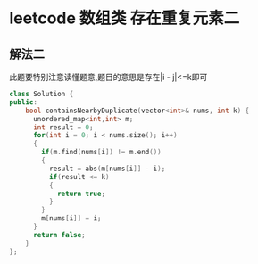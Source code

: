 # leetcode 数组类 存在重复元素二

## 解法二

此题要特别注意读懂题意,题目的意思是存在|i - j|<=k即可

```c++
class Solution {
public:
    bool containsNearbyDuplicate(vector<int>& nums, int k) {
      unordered_map<int,int> m;
      int result = 0;
      for(int i = 0; i < nums.size(); i++)
      {
        if(m.find(nums[i]) != m.end())
        {
          result = abs(m[nums[i]] - i);
          if(result <= k)
          {
            return true;
          }
        }
        m[nums[i]] = i;
      }
      return false;
    }
};
```
